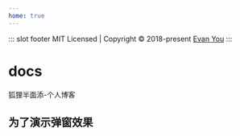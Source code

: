 ```yaml
---
home: true
---
```


::: slot footer
MIT Licensed | Copyright © 2018-present [Evan You](https://github.com/yyx990803)
:::

# docs
狐狸半面添-个人博客

## 为了演示弹窗效果